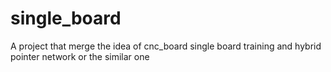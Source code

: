 # single_board
A project that merge the idea of cnc_board single board training and hybrid pointer network or the similar one 
